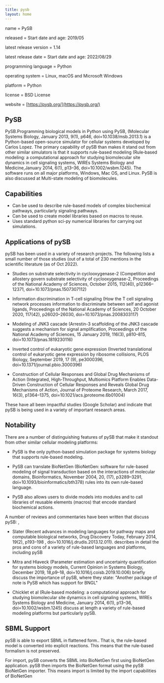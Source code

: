 ```yaml
---
title: pysb
layout: home
---
```


name                   = PySB

released               = Start date and age: 2019/05

latest release version = 1.14

latest release date    = Start date and age: 2022/08/29

programming language   = Python

operating system       = Linux, macOS and Microsoft Windows

platform               = Python

license                = BSD License

website                = [https://pysb.org/](https://pysb.org/)

PySB
----

PySB.Programming biological models in Python using PySB, (Molecular Systems Biology, January 2013, 9(1), p646, doi=10.1038/msb.2013.1) is a Python-based open-source simulator for cellular systems developed by Carlos Lopez. The primary capability of pySB than makes it stand out from other similar simulators is that it supports rule-based modeling (Rule‐based modeling: a computational approach for studying biomolecular site dynamics in cell signaling systems, WIREs Systems Biology and Medicine,January 2014, 6(1), p13–36, doi=10.1002/wsbm.1245). The software runs on all major platforms, Windows, Mac OS, and Linux. PySB is also discussed at Multi-state modeling of biomolecules.

 Capabilities
 ------------
 
* Can be used to describe rule-based models of complex biochemical pathways, particularly signaling pathways. 
* Can be used to create model libraries based on macros to reuse.
* Uses standard python sci-py numerical libraries for carrying out simulations.

Applications of pySB
--------------------

pySB has been used in a variety of research projects. The following lists a small number of those studies (out of a total of 230 mentions in the scientific literature (as of Oct 2022).

* Studies on substrate selectivity in cyclooxygenase-2 (Competition and allostery govern substrate selectivity of cyclooxygenase-2, Proceedings of the National Academy of Sciences, October 2015, 112(40), p12366–12371, doi=10.1073/pnas.1507307112)

* Information discrimination in T-cell signaling (How the T cell signaling network processes information to discriminate between self and agonist ligands, Proceedings of the National Academy of Sciences, 20 October 2020, 117(42), p26020–26030, doi=10.1073/pnas.2008303117)

* Modeling of JNK3 cascade (Arrestin-3 scaffolding of the JNK3 cascade suggests a mechanism for signal amplification, Proceedings of the National Academy of Sciences, 15 January 2019, 116(3), p810–815, doi=10.1073/pnas.1819230116)

* Inverted control of eukaryotic gene expression (Inverted translational control of eukaryotic gene expression by ribosome collisions, PLOS Biology, September 2019, 17 (9), pe3000396, doi=10.1371/journal.pbio.3000396)

* Construction of Cellular Responses and Global Drug Mechanisms of Action (Integrated, High-Throughput, Multiomics Platform Enables Data-Driven Construction of Cellular Responses and Reveals Global Drug Mechanisms of Action, Journal of Proteome Research, March 2017, 16(3), p1364–1375, doi=10.1021/acs.jproteome.6b01004)

These have all been impactful studies (Google Scholar) and indicate that pySB is being used in a variety of important research areas.

Notability
----------

There are a number of distinguishing features of pySB that make it standout from other similar cellular modeling platforms:

* PySB is the only python-based simulation package for systems biology that supports rule-based modeling. 

* PySB can translate BioNetGen (BioNetGen: software for rule-based modeling of signal transduction based on the interactions of molecular domains, Bioinformatics, November 2004, 20, (17), p3289–3291, doi=10.1093/bioinformatics/bth378) rules into its own rule-based language. 

* PySB also allows users to divide models into modules and to call libraries of reusable elements (macros) that encode standard biochemical actions. 

A number of reviews and commentaries have been written that discuss pySB:
,
* Slater (Recent advances in modeling languages for pathway maps and computable biological networks, Drug Discovery Today, February 2014, 19(2), p193–198 , doi=10.1016/j.drudis.2013.12.011). describes in detail the pros and cons of a variety of rule-based languages and platforms, including pySB

* Mitra and Hlaveck (Parameter estimation and uncertainty quantification for systems biology models, Current Opinion in Systems Biology, December 2019, 18,p9–18, doi=10.1016/j.coisb.2019.10.006) briefly discuss the importance of pySB, where they state: "Another package of note is PySB which has support for BNGL"

* Chicklet et al (Rule‐based modeling: a computational approach for studying biomolecular site dynamics in cell signaling systems, WIREs Systems Biology and Medicine, January 2014, 6(1), p13–36, doi=10.1002/wsbm.1245) discuss at length a variety of rule-based modeling platforms but particularly pySB.

SBML Support
------------

pySB is able to export SBML in flattened form.. That is, the rule-based model is converted into explicit reactions. This means that the rule-based formalism is not preserved. 

For import, pySB converts the SBML into BioNetGen first using BioNetGen application. pySB then imports the BioNetGen format using the pySB BioNetGen importer. This means import is limited by the import capabilities of BioNetGen


